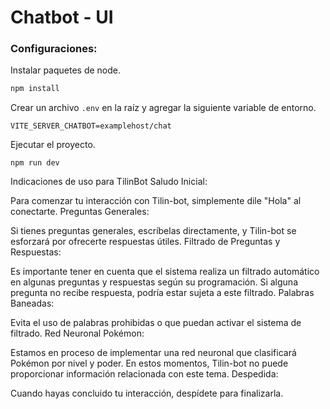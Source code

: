 # Chatbot - UI

### Configuraciones:

Instalar paquetes de node.

```sh
npm install
```

Crear un archivo `.env` en la raíz y agregar la siguiente variable de entorno.

```
VITE_SERVER_CHATBOT=examplehost/chat
```

Ejecutar el proyecto.

```
npm run dev
```

Indicaciones de uso para TilinBot
Saludo Inicial:

Para comenzar tu interacción con Tilin-bot, simplemente dile "Hola" al conectarte.
Preguntas Generales:

Si tienes preguntas generales, escríbelas directamente, y Tilin-bot se esforzará por ofrecerte respuestas útiles.
Filtrado de Preguntas y Respuestas:

Es importante tener en cuenta que el sistema realiza un filtrado automático en algunas preguntas y respuestas según su programación. Si alguna pregunta no recibe respuesta, podría estar sujeta a este filtrado.
Palabras Baneadas:

Evita el uso de palabras prohibidas o que puedan activar el sistema de filtrado.
Red Neuronal Pokémon:

Estamos en proceso de implementar una red neuronal que clasificará Pokémon por nivel y poder. En estos momentos, Tilin-bot no puede proporcionar información relacionada con este tema.
Despedida:

Cuando hayas concluido tu interacción, despídete para finalizarla.
